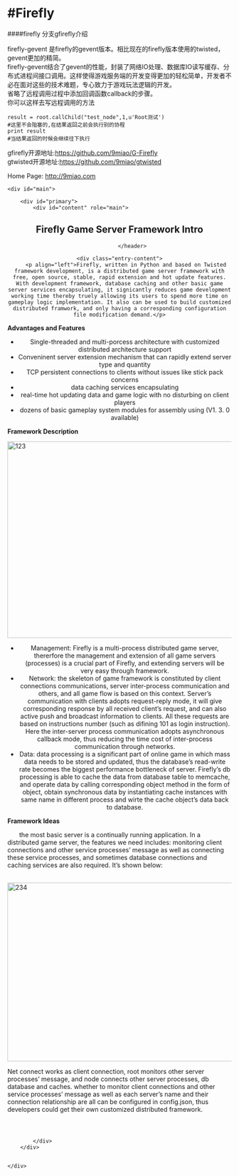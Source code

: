 ﻿#Firefly
=======

####firefly 分支gfirefly介绍

firefly-gevent 是firefly的gevent版本。相比现在的firefly版本使用的twisted，gevent更加的精简。<br/>
firefly-gevent结合了gevent的性能，封装了网络IO处理、数据库IO读写缓存、分布式进程间接口调用。这样使得游戏服务端的开发变得更加的轻松简单，开发者不必在面对这些的技术难题，专心致力于游戏玩法逻辑的开发。<br/>
省略了远程调用过程中添加回调函数callback的步骤。<br/>
你可以这样去写远程调用的方法<br/>


	result = root.callChild("test_node",1,u'Root测试')
	#这里不会阻塞的,在结果返回之前会执行别的协程
	print result
	#当结果返回的时候会继续往下执行

gfirefly开源地址:https://github.com/9miao/G-Firefly<br/>
gtwisted开源地址:https://github.com/9miao/gtwisted<br/>

<body class="single single-post postid-31 single-format-standard custom-background single-author singular two-column right-sidebar">
Home Page: <a href="http://www.9miao.com">http://9miao.com<a>
<div id="page" class="hfeed">


	<div id="main">

		<div id="primary">
			<div id="content" role="main">
					
<article id="post-31" class="post-31 post type-post status-publish format-standard hentry category-firefly">
	<header class="entry-header">
		<h1 class="entry-title">Firefly Game Server Framework Intro</h1>

			</header>

	<div class="entry-content">
		<p align="left">Firefly, written in Python and based on Twisted framework development, is a distributed game server framework with free, open source, stable, rapid extension and hot update features. With development framework, database caching and other basic game server services encapsulating, it signicantly reduces game development working time thereby truely allowing its users to spend more time on gameplay logic implementation. It also can be used to build customized distributed framwork, and only having a corresponding configuration file modification demand.</p>
<p align="left"><strong>Advantages and Features</strong><b></b></p>
<ul>
<li>Single-threaded and multi-porcess architecture with customized distributed architecture support</li>
<li>Conveninent server extension mechanism that can rapidly extend server type and quantity</li>
<li>TCP persistent connections to clients without issues like stick pack concerns</li>
<li>data caching services encapsulating</li>
<li>real-time hot updating data and game logic with no disturbing on client players</li>
<li>dozens of basic gameplay system modules for assembly using (V1. 3. 0 available)</li>
</ul>
<p align="left"><strong>Framework Description</strong></p>
<p align="left"><a href="http://9miao.com"><img class="alignnone  wp-image-40" alt="123" src="http://firefly2.9miao.com/wp-content/uploads/2013/08/123.jpg" width="601" height="441"></a></p>
<ul>
<li>Management: Firefly is a multi-process distributed game server, thererfore the management and extension of all game servers (processes) is a crucial part of Firefly, and extending servers will be very easy through framework.</li>
<li>Network: the skeleton of game framework is constituted by client connections communications, server inter-process communication and others, and all game flow is based on this context. Server’s communication with clients adopts request-reply mode, it will give corresponding response by all received client’s request, and can also active push and broadcast information to clients. All these requests are based on instructions number (such as difining 101 as login instruction). Here the inter-server process communication adopts asynchronous callback mode, thus reducing the time cost of inter-process communication through networks.</li>
<li>Data: data processing is a significant part of online game in which mass data needs to be stored and updated, thus the database’s read-write rate becomes the biggest performance bottleneck of server. Firefly’s db processing is able to cache the data from database table to memcache, and operate data by calling corresponding object method in the form of object, obtain synchronous data by instantiating cache instances with same name in different process and wirte the cache object’s data back to database.</li>
</ul>
<p align="left"><strong>Framework Ideas</strong><b></b></p>
<p align="left"><b>&nbsp; &nbsp; &nbsp; &nbsp;&nbsp;</b>the most basic server is a continually running application. In a distributed game server, the features we need includes: monitoring client connections and other service processes’ message as well as connecting these service processes, and sometimes database connections and caching services are also required. It’s shown below:</p>
<p align="left">&nbsp;<a href="http://9miao.com/"><img class="alignnone size-full wp-image-41" alt="234" src="http://firefly2.9miao.com/wp-content/uploads/2013/08/234.jpg" width="552" height="401"></a></p>
<p align="left">Net connect works as client connection, root monitors other server processes’ message, and node connects other server processes, db database and caches. whether to monitor client connections and other service processes’ message as well as each server’s name and their connection relationship are all can be configured in config.json, thus developers could get their own customized distributed framework.</p>
			</div>

</article>

				
			</div>
		</div>


	</div>

</div>

</body>
